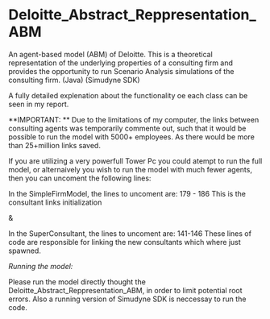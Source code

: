# Deloitte_Abstract_Reppresentation_ABM

An agent-based model (ABM) of Deloitte. This is a theoretical representation of the underlying properties of a consulting firm and provides the opportunity to run Scenario Analysis simulations of the consulting firm. (Java) (Simudyne SDK)

A fully detailed explenation about the functionality oe each class can be seen in my report. 

**IMPORTANT: **
Due to the limitations of my computer, the links between consulting agents was temporarily commente out, such that it would be possible to run the model with 5000+ employees. As there would be more than 25+million links saved. 

If you are utilizing a very powerfull Tower Pc you could atempt to run the full model, or alternaively you wish to run the model with much fewer agents, then you can uncoment the following lines:

In the SimpleFirmModel, the lines to uncoment are:
179 - 186
This is the consultant links initialization

& 

In the SuperConsultant, the lines to uncoment are: 
141-146
These lines of code are responsible for linking the new consultants which where just spawned. 

_Running the model:_

Please run the model directly thought the Deloitte_Abstract_Reppresentation_ABM, in order to limit potential root errors. 
Also a running version of Simudyne SDK is neccessay to run the code. 
